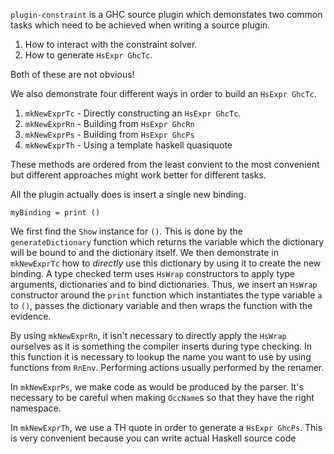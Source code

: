 `plugin-constraint` is a GHC source plugin which demonstates two common tasks
which need to be achieved when writing a source plugin.

1. How to interact with the constraint solver.
2. How to generate `HsExpr GhcTc`.

Both of these are not obvious!

We also demonstrate four different ways in order to build an `HsExpr GhcTc`.

1. `mkNewExprTc` - Directly constructing an `HsExpr GhcTc`.
2. `mkNewExprRn` - Building from `HsExpr GhcRn`
3. `mkNewExprPs` - Building from `HsExpr GhcPs`
4. `mkNewExprTh` - Using a template haskell quasiquote

These methods are ordered from the least convient to the most convenient
but different approaches might work better for different tasks.

All the plugin actually does is insert a single new binding.

```
myBinding = print ()
```

We first find the `Show` instance for `()`. This is done
by the `generateDictionary` function which returns the variable which the dictionary
will be bound to and the dictionary itself.
We then demonstrate in `mkNewExprTc` how to *directly* use this dictionary by using it to create
the new binding. A type checked term uses `HsWrap` constructors to apply type
arguments, dictionaries and to bind dictionaries. Thus, we insert an `HsWrap`
constructor around the `print` function which instantiates the type variable
`a` to `()`, passes the dictionary variable and then wraps the function with the evidence.

By using `mkNewExprRn`, it isn't necessary to directly apply the `HsWrap` ourselves
as it is something the compiler inserts during type checking. In this function
it is necessary to lookup the name you want to use by using
functions from `RnEnv`. Performing actions usually performed by the renamer.

In `mkNewExprPs`, we make code as would be produced by the parser. It's necessary
to be careful when making `OccName`s so that they have the right namespace.

In `mkNewExprTh`, we use a TH quote in order to generate a `HsExpr GhcPs`. This
is very convenient because you can write actual Haskell source code



